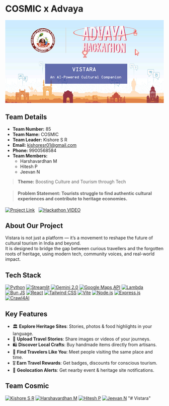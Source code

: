 # COSMIC x Advaya
![App Preview](public/readme-header.png)

## Team Details
- **Team Number:** 85
- **Team Name:** COSMIC
- **Team Leader:** Kishore S R
- **Email:** kishoresr01@gmail.com
- **Phone:** 9900568584
- **Team Members:**
  - Harshavardhan M
  - Hitesh P
  - Jeevan N

> **Theme:** Boosting Culture and Tourism through Tech

> #### **Problem Statement:** Tourists struggle to find authentic cultural experiences and contribute to heritage economies.

[![Project Link](https://img.shields.io/badge/Project%20Link-37a779?style=for-the-badge)](https://vistara-cosmic.vercel.app/)  &nbsp; 
[![Hackathon VIDEO](https://img.shields.io/badge/Demo%20Video-%23FF0000.svg?style=for-the-badge&logo=YouTube&logoColor=white)](https://drive.google.com/file/d/1LwYCrY9XuiIHgHD9qHpiGl3LZ5shVJss/view?usp=sharing)  

## About Our Project
Vistara is not just a platform — it’s a movement to reshape the future of cultural tourism in India and beyond.  
It is designed to bridge the gap between curious travellers and the forgotten roots of heritage, using modern tech, community voices, and real-world impact.

## Tech Stack

[![Python](https://img.shields.io/badge/python-%2314354C.svg?&style=for-the-badge&logo=python&logoColor=white)](https://www.python.org/)  [![Streamlit](https://img.shields.io/badge/Streamlit-%23FF4B4B.svg?style=for-the-badge&logoColor=white)](https://streamlit.io/)  [![Gemini 2.0](https://img.shields.io/badge/gemini%202.0-%2320232a.svg?style=for-the-badge&logo=google&logoColor=white)](https://cloud.google.com/natural-language)  [![Google Maps API](https://img.shields.io/badge/Google%20Maps%20API-%23150458.svg?style=for-the-badge&logo=google&logoColor=white)](https://developers.google.com/maps)  [![Lambda](https://img.shields.io/badge/AWS%20Lambda-%2320232a.svg?style=for-the-badge&logo=amazon-aws&logoColor=white)](https://aws.amazon.com/lambda/)  [![Bun JS](https://img.shields.io/badge/bun.js-%2320232a.svg?style=for-the-badge&logo=javascript&logoColor=white)](https://www.typescriptlang.org/)  [![React](https://img.shields.io/badge/react-%2320232a.svg?&style=for-the-badge&logo=react&logoColor=%2361DAFB)](https://reactjs.org/)  [![Tailwind CSS](https://img.shields.io/badge/tailwind%20css-%23339933.svg?&style=for-the-badge&logo=tailwindcss&logoColor=white)](https://tailwindcss.com/)  [![Vite](https://img.shields.io/badge/Vite-643EED.svg?style=for-the-badge&logo=vite&logoColor=white)](https://vitejs.dev/)  [![Node.js](https://img.shields.io/badge/node.js-%23339933.svg?&style=for-the-badge&logo=node.js&logoColor=white)](https://nodejs.org/)  [![Express.js](https://img.shields.io/badge/express.js-%23404d59.svg?&style=for-the-badge&logo=express&logoColor=white)](https://expressjs.com/)  [![Crawl4AI](https://img.shields.io/badge/Crawl4AI-%23404d59.svg?style=for-the-badge&logo=python&logoColor=white)](https://crawl4ai.com/)  


## Key Features

- 🏛️ **Explore Heritage Sites**: Stories, photos & food highlights in your language.
- 📸 **Upload Travel Stories**: Share images or videos of your journeys.
- 🛍️ **Discover Local Crafts**: Buy handmade items directly from artisans.
- 🤝 **Find Travelers Like You**: Meet people visiting the same place and time.
- 🎖️ **Earn Travel Rewards**: Get badges, discounts for conscious tourism.
- 📍 **Geolocation Alerts**: Get nearby event & heritage site notifications.

## Team Cosmic

[![Kishore S R](https://img.shields.io/badge/kishore%20s%20r-%230077B5.svg?style=for-the-badge&logo=linkedin&logoColor=white)](https://www.linkedin.com/in/Kishore-SR)  [![Harshavardhan M](https://img.shields.io/badge/harshavardhan%20m-%230077B5.svg?style=for-the-badge&logo=linkedin&logoColor=white)](https://www.linkedin.com/in/harshavardhan-md/)  [![Hitesh P](https://img.shields.io/badge/hitesh%20p-%230077B5.svg?style=for-the-badge&logo=linkedin&logoColor=white)](https://www.linkedin.com/in/hitesh-p-aa55662a3) [![Jeevan N](https://img.shields.io/badge/jeevan%20n-%230077B5.svg?style=for-the-badge&logo=linkedin&logoColor=white)](https://www.linkedin.com/in/jeevan-n-39a5652a3/)
"# Vistara" 
